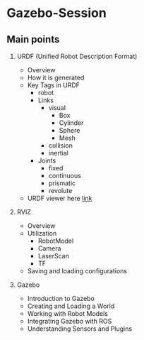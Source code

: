 # Gazebo-Session

## Main points

1. URDF (Unified Robot Description Format)
    + Overview
    + How it is generated
    + Key Tags in URDF
        - robot
        - Links
            - visual
                + Box
                + Cylinder
                + Sphere
                + Mesh
            - collision
            - inertial
        - Joints
            - fixed
            - continuous
            - prismatic
            - revolute
    + URDF viewer here [link](https://www.google.com/url?sa=t&source=web&rct=j&opi=89978449&url=https://mymodelrobot.appspot.com/&ved=2ahUKEwixm_LC7KaJAxVMVaQEHSe-BR8QFnoECBYQAQ&usg=AOvVaw38LvekNE8w_RQ24ETy5Qa5)

2. RVIZ
    + Overview
    + Utilization
        - RobotModel
        - Camera
        - LaserScan
        - TF
    * Saving and loading configurations

3. Gazebo
    + Introduction to Gazebo
    + Creating and Loading a World
    + Working with Robot Models
    + Integrating Gazebo with ROS
    + Understanding Sensors and Plugins

